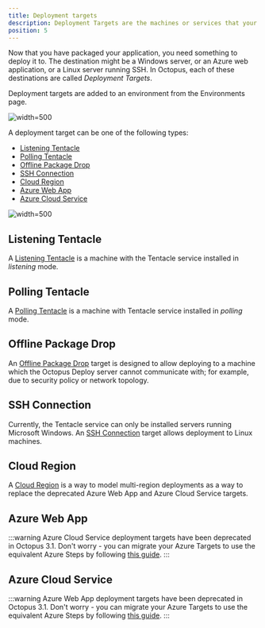 ```yaml
---
title: Deployment targets
description: Deployment Targets are the machines or services that your applications are deployed to including Windows Servers, Azure cloud services and Linux servers running SSH.
position: 5
---
```


Now that you have packaged your application, you need something to deploy it to. The destination might be a Windows server, or an Azure web application, or a Linux server running SSH. In Octopus, each of these destinations are called *Deployment Targets*.

Deployment targets are added to an environment from the Environments page.

![](/docs/images/3048059/3277592.png "width=500")

A deployment target can be one of the following types:

- [Listening Tentacle](#listening-tentacle)
- [Polling Tentacle](#polling-tentacle)
- [Offline Package Drop](#offline-package-drop)
- [SSH Connection](#ssh-connection)
- [Cloud Region](#cloud-region)
- [Azure Web App](#azure-web-app)
- [Azure Cloud Service](#azure-cloud-service)

![](/docs/images/3048059/5865591.png "width=500")

## Listening Tentacle

A [Listening Tentacle](/docs/installation/installing-tentacles/listening-tentacles.md) is a machine with the Tentacle service installed in *listening* mode.

## Polling Tentacle

A [Polling Tentacle](/docs/installation/installing-tentacles/polling-tentacles.md) is a machine with Tentacle service installed in *polling* mode.

## Offline Package Drop

An [Offline Package Drop](/docs/deployment-targets/offline-package-drop.md) target is designed to allow deploying to a machine which the Octopus Deploy server cannot communicate with; for example, due to security policy or network topology.

## SSH Connection

Currently, the Tentacle service can only be installed servers running Microsoft Windows. An [SSH Connection](/docs/deployment-targets/ssh-targets/index.md) target allows deployment to Linux machines.

## Cloud Region

A [Cloud Region](/docs/deployment-targets/cloud-regions.md) is a way to model multi-region deployments as a way to replace the deprecated Azure Web App and Azure Cloud Service targets.

## Azure Web App

:::warning
Azure Cloud Service deployment targets have been deprecated in Octopus 3.1. Don't worry - you can migrate your Azure Targets to use the equivalent Azure Steps by following [this guide](/docs/how-to/migrate-azure-targets-into-azure-steps.md).
:::

## Azure Cloud Service

:::warning
Azure Web App deployment targets have been deprecated in Octopus 3.1. Don't worry - you can migrate your Azure Targets to use the equivalent Azure Steps by following [this guide](/docs/how-to/migrate-azure-targets-into-azure-steps.md).
:::
